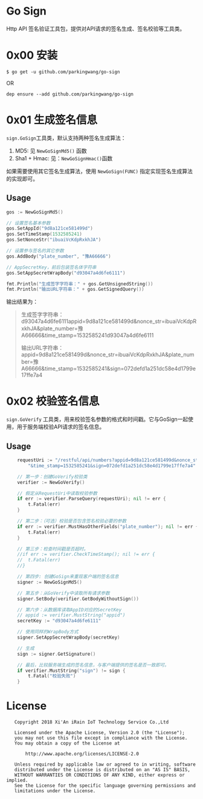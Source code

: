 # Go Sign

Http API 签名验证工具包，提供对API请求的签名生成、签名校验等工具类。

# 0x00 安装

```
$ go get -u github.com/parkingwang/go-sign
```

OR

```
dep ensure --add github.com/parkingwang/go-sign
```

# 0x01 生成签名信息

`sign.GoSign`工具类，默认支持两种签名生成算法：

1. MD5: 见 `NewGoSignMd5()` 函数
2. Sha1 + Hmac: 见：`NewGoSignHmac()`函数

如果需要使用其它签名生成算法，使用 `NewGoSign(FUNC)` 指定实现签名生成算法的实现即可。

## Usage

```go
gos := NewGoSignMd5()

// 设置签名基本参数
gos.SetAppId("9d8a121ce581499d")
gos.SetTimeStamp(1532585241)
gos.SetNonceStr("ibuaiVcKdpRxkhJA")

// 设置参与签名的其它参数
gos.AddBody("plate_number", "豫A66666")

// AppSecretKey，前后包装签名体字符串
gos.SetAppSecretWrapBody("d93047a4d6fe6111")

fmt.Println("生成签字字符串：" + gos.GetUnsignedString())
fmt.Println("输出URL字符串：" + gos.GetSignedQuery())
```

输出结果为：

> 生成签字字符串：d93047a4d6fe6111appid=9d8a121ce581499d&nonce_str=ibuaiVcKdpRxkhJA&plate_number=豫A66666&time_stamp=1532585241d93047a4d6fe6111
>
> 输出URL字符串：appid=9d8a121ce581499d&nonce_str=ibuaiVcKdpRxkhJA&plate_number=豫A66666&time_stamp=1532585241&sign=072defd1a251dc58e4d1799e17ffe7a4

# 0x02 校验签名信息

`sign.GoVerify` 工具类，用来校验签名参数的格式和时间戳。它与GoSign一起使用，用于服务端校验API请求的签名信息。

## Usage

```go
    requestUri := "/restful/api/numbers?appid=9d8a121ce581499d&nonce_str=ibuaiVcKdpRxkhJA&plate_number=豫A66666" +
		"&time_stamp=1532585241&sign=072defd1a251dc58e4d1799e17ffe7a4"

	// 第一步：创建GoVerify校验类
	verifier := NewGoVerify()

	// 假定从RequestUri中读取校验参数
	if err := verifier.ParseQuery(requestUri); nil != err {
		t.Fatal(err)
	}

	// 第二步：（可选）校验是否包含签名校验必要的参数
	if err := verifier.MustHasOtherFields("plate_number"); nil != err {
		t.Fatal(err)
	}

	// 第三步：检查时间戳是否超时。
	//if err := verifier.CheckTimeStamp(); nil != err {
	//	t.Fatal(err)
	//}

	// 第四步: 创建GoSign来重现客户端的签名信息
	signer := NewGoSignMd5()

	// 第五步：从GoVerify中读取所有请求参数
	signer.SetBody(verifier.GetBodyWithoutSign())

	// 第六步：从数据库读取AppID对应的SecretKey
	// appid := verifier.MustString("appid")
	secretKey := "d93047a4d6fe6111"

	// 使用同样的WrapBody方式
	signer.SetAppSecretWrapBody(secretKey)

	// 生成
	sign := signer.GetSignature()

    // 最后，比较服务端生成的签名信息，与客户端提供的签名是否一致即可。
	if verifier.MustString("sign") != sign {
		t.Fatal("校验失败")
	}

```


# License

```
   Copyright 2018 Xi'An iRain IoT Technology Service Co.,Ltd

   Licensed under the Apache License, Version 2.0 (the "License");
   you may not use this file except in compliance with the License.
   You may obtain a copy of the License at

       http://www.apache.org/licenses/LICENSE-2.0

   Unless required by applicable law or agreed to in writing, software
   distributed under the License is distributed on an "AS IS" BASIS,
   WITHOUT WARRANTIES OR CONDITIONS OF ANY KIND, either express or implied.
   See the License for the specific language governing permissions and
   limitations under the License.

```